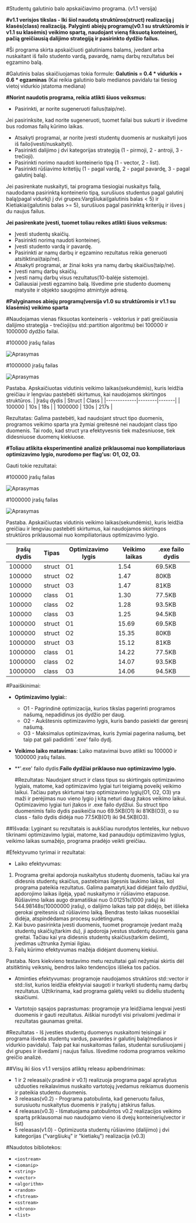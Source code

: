 
#Studentų galutinio balo apskaičiavimo programa. (v1.1 versija) 

**#v1.1 verisjos tikslas -  Iki šiol naudotą struktūros(struct) realizaciją į klasės(class) realizaciją. Palyginti abiejų programų(v0.1 su struktūromis ir v1.1 su klasėmis) veikimo spartą, naudojant vieną fiksuotą konteinerį, pačią greičiausią dalijimo strategiją ir pasirinkto dydžio failus.**

#Ši programa skirta apskaičiuoti galutiniams balams, įvedant arba nuskaitant iš failo studento vardą, pavardę, namų darbų rezultatus bei egzamino balą.

#Galutinis balas skaičiuojamas tokia formule: **Galutinis = 0.4 * vidurkis + 0.6 * egzaminas** (Kai reikia galutinio balo medianos pavidalu tai tiesiog vietoj vidurkio įstatoma mediana)

**#Norint naudotis programa, reikia atlikti šiuos veiksmus:**
- Pasirinkti, ar norite sugeneruoti failus(taip/ne).

Jei pasirinksite, kad norite sugeneruoti, tuomet failai bus sukurti ir išvedime bus rodomas failų kūrimo laikas.
  
- Atsakyti programai, ar norite įvesti studentų duomenis ar nuskaityti juos iš failo(ivesti/nuskaityti).
- Pasirinkti dalijimo į dvi kategorijas strategiją (1 - pirmoji, 2 - antroji, 3 - trečioji).
- Pasirinkti norimo naudoti konteinerio tipą (1 - vector, 2 - list).
- Pasirinkti rūšiavimo kritetijų (1 - pagal vardą, 2 - pagal pavardę, 3 - pagal galutinį balą).
  
Jei pasirenkate nuskaityti, tai programa tiesiogiai nuskaitys failą, naudodama pasirinktą konteinerio tipą, surušiuos studentus pagal galutinį balą(pagal vidurkį) į dvi grupes:Vargšiukai(galutinis balas < 5) ir Kietiakiai(galutinis balas >= 5), surušiuos pagal pasirinktą kriterijų ir išves į du naujus failus. 
  
  **Jei pasirenkate įvesti, tuomet toliau reikes atlikti šiuos veiksmus:**
- Įvesti studentų skaičių.
- Pasirinkti norimą naudoti konteinerį.
- Įvesti studento vardą ir pavardę.
- Pasirinkti ar namų darbų ir egzamino rezultatus reikia generuoti atsitiktinai(taip/ne).
- Atsakyti programai, ar žinai koks yra namų darbų skaičius(taip/ne).
- Įvesti namų darbų skaičių.
- Įvesti namų darbų visus rezultatus(10-balėje sistemoje).
- Galiausiai įvesti egzamino balą.
Išvedime prie studento duomenų matysite ir objekto saugojimo atmintyje adresą.


**#Palyginamos abiejų programų(versija v1.0 su struktūromis ir v1.1 su klasėmis) veikimo sparta**

#Naudojamas vienas fiksuotas konteineris - vektorius ir pati greičiausia dalijimo strategija - trečioji(su std::partition algoritmu) bei 100000 ir 1000000 dydžio failai.


#100000 įrašų failas

![Aprasymas](100000įrašųVeikimoLaikas.PNG)

#1000000 įrašų failas

![Aprasymas](1000000ĮrašuVeikimoLaikas.PNG)


Pastaba. Apskaičiuotas vidutinis veikimo laikas(sekundėmis), kuris leidžia greičiau ir lengviau pastebėti skirtumus, kai naudojamos skirtingos struktūros.
| Įrašų dydis | Struct | Class |
|-------------|--------|-------|
| 100000      | 10s    | 18s   |
| 1000000     | 130s   | 217s  |

Rezultatas: Galima pastebėti, kad naudojant struct tipo duomenis, programos veikimo sparta yra žymiai greitesnė nei naudojant class tipo duomenis. Tai rodo, kad struct yra efektyvesnis tiek mažesniuose, tiek didesniuose duomenų kiekiuose.

**#Toliau atlikita eksperimentinė analizė priklausomai nuo kompiliatoriaus optimizavimo lygio, nurodomo per flag'us: O1, O2, O3.**

Gauti tokie rezultatai:

#100000 įrašų failas

![Aprasymas](100000OptimizavimoFlagai.PNG)

#1000000 įrašų failas

![Aprasymas](1000000OptimizavimoFlagai.PNG)

Pastaba. Apskaičiuotas vidutinis veikimo laikas(sekundėmis), kuris leidžia greičiau ir lengviau pastebėti skirtumus, kai naudojamos skirtingos struktūros priklausomai nuo kompiliatoriaus optimizavimo lygio.

| Įrašų dydis | Tipas     | Optimizavimo lygis | Veikimo laikas | .exe failo dydis |
|-------------|-----------|--------------------|----------------|------------------|
| 100000      | struct    | O1                 | 1.54           | 69.5KB           |
| 100000      | struct    | O2                 | 1.47           | 80KB             |
| 100000      | struct    | O3                 | 1.47           | 81KB             |
| 100000      | class     | O1                 | 1.30           | 77.5KB           |
| 100000      | class     | O2                 | 1.28           | 93.5KB           |
| 100000      | class     | O3                 | 1.25           | 94.5KB           |
| 1000000     | struct    | O1                 | 15.69          | 69.5KB           |
| 1000000     | struct    | O2                 | 15.35          | 80KB             |
| 1000000     | struct    | O3                 | 15.12          | 81KB             |
| 1000000     | class     | O1                 | 14.22          | 77.5KB           |
| 1000000     | class     | O2                 | 14.07          | 93.5KB           |
| 1000000     | class     | O3                 | 14.06          | 94.5KB           |

#Paaiškinimai:
- **Optimizavimo lygiai:**:
  - O1 - Pagrindinė optimizacija, kurios tikslas pagerinti programos našumą, nepadidinus jos dydžio per daug.
  - O2 - Aukštesnis optimizavimo lygis, kuris bando pasiekti dar geresnį našumą.
  - O3 - Maksimalus optimizavimas, kuris žymiai pagerina našumą, bet taip pat gali padidinti '.exe' failo dydį.
- **Veikimo laiko matavimas:** Laiko matavimai buvo atlikti su 100000 ir 1000000 įrašų failais.
- **'.exe' failo dydis:**Failo dydžiai priklauso nuo optimizavimo lygio.**
  
  #Rezultatas: Naudojant struct ir class tipus su skirtingais optimizavimo lygiais, matome, kad optimizavimo lygiai turi teigiamą poveikį veikimo laikui. Tačiau patys skirtumai tarp optimizavimo lygių(O1, O2, O3) yra maži ir perėjimas nuo vieno lygio į kitą neturi daug įtakos veikimo laikui. Optimizavimo lygiai turi įtakos ir .exe failo dydžiui. Su struct tipo duomenimis failo dydis pasikeičia nuo 69.5KB(O1) iki 81KB(O3), o su class - failo dydis didėja nuo 77.5KB(O1) iki 94.5KB(O3).

##Išvada: Lyginant su rezultatais is aukščiau nurodytos lentelės, kur nebuvo tikrinami optimizavimo lygiai, matome, kad panaudoju optimizavimo lygius, veikimo laikas sumažėjo, programa pradėjo veikti greičiau.


#Efektyvumo tyrimai ir rezultatai: 
- Laiko efektyvumas:
1. Programa greitai apdoroja nuskaitytus studentų duomenis, tačiau kai yra didesnis studentų skaičius, pastebimas ilgesnis laukimo laikas, kol programa pateikia rezultatus. Galima pamatyti,kad didėjant failo dydžiui, apdorojimo laikas ilgėja, ypač nuskaitymo ir rūšiavimo etapuose. Rūšiavimo laikas augo dramatiškai nuo 0.01251s(1000 įrašų) iki 544.98148s(10000000 įrašų), o dalijimo laikas taip pat didėjo, bet išlieka gerokai greitesnis už rūšiavimo laiką. Bendras testo laikas nuosekliai didėja, atspindėdamas procesų sudėtingumą.
2. Kai buvo pasirinkta įvesti duomenis, tuomet programoje įvedant mažą studentų skaičių(tarkim du), ji apdoroja įvestus studentų duomenis gana greitai. Tačiau kai yra didesnis studentų skaičius(tarkim dešimt), įvedimas užtrunka žymiai ilgiau.
3. Failų kūrimo efektyvumas mažėja didėjant duomenų kiekiui.

Pastaba. Nors kiekvieno testavimo metu rezultatai gali nežymiai skirtis dėl atsitiktinių veiksnių, bendros laiko tendencijos išlieka tos pačios.

- Atminties efektyvumas: programoje naudojamos struktūros std::vector ir std::list, kurios leidžia efektyviai saugoti ir tvarkyti studentų namų darbų rezultatus. Užtikrinama, kad programa galėtų veikti su dideliu studentų skaičiumi.
  
- Vartotojo sąsajos paprastumas: programoje yra leidžiama lengvai įvesti duomenis ir gauti rezultatus. Aiškiai nurodyti visi privalomi įvedimai ir rezultatas gaunamas greitai.

#Rezultatas - Iš įvesties studentų duomenys nuskaitomi teisingai ir programa išveda studentų vardus, pavardes ir galutinį balą(medianos ir vidurkio pavidalu). Taip pat kai nuskaitomas failas, studentai surušiuojami į dvi grupes ir išvedami į naujus failus. Išvedime rodoma programos veikimo greičio analizė. 



##Visų iki šios v1.1 versijos atliktų releasu apibendrinimas:
- 1 ir 2 releasai(v.pradinė ir v0.1) realizuoja programa pagal aprašytus užduoties reikalavimus nuskaito vartotojų įvedamus reikiamus duomenis ir pateikia studentu duomenis.
- 3 releasas(v0.2) - Programa patobulinta, kad generuotu failus, surusiuotu nuskaitytus duomenis ir įrašytų į atskirus failus.
- 4 releasas(v0.3) -  Išmatuojama patobulintos v0.2 realizacijos veikimo spartą priklausomai nuo naudojamo vieno iš dvejų konteinerių(vector ir list)
- 5 releasas(v1.0) - Optimizuota studentų rūšiavimo (dalijimo) į dvi kategorijas ("vargšiukų" ir "kietiakų") realizacija (v0.3)

#Naudotos bibliotekos:
- `<iostream>`
- `<iomanip>`
- `<string>`
- `<vector>`
- `<algorithm>`
- `<random>`
- `<fstream>`
- `<sstream>`
- `<chrono>`
- `<list>`

